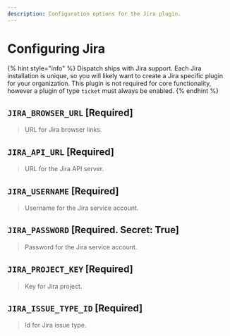 ```yaml
---
description: Configuration options for the Jira plugin.
---
```


# Configuring Jira

{% hint style="info" %}
Dispatch ships with Jira support. Each Jira installation is unique, so you will likely want to create a Jira specific plugin for your organization. This plugin is not required for core functionality, however a plugin of type `ticket` must always be enabled.
{% endhint %}

## `JIRA_BROWSER_URL` \[Required\]

> URL for Jira browser links.

## `JIRA_API_URL` \[Required\]

> URL for the Jira API server.

## `JIRA_USERNAME` \[Required\]

> Username for the Jira service account.

## `JIRA_PASSWORD` \[Required. Secret: True\]

> Password for the Jira service account.

## `JIRA_PROJECT_KEY` \[Required\]

> Key for Jira project.

## `JIRA_ISSUE_TYPE_ID` \[Required\]

> Id for Jira issue type.

